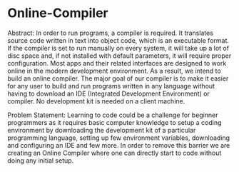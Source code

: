 # Online-Compiler

Abstract:
In order to run programs, a compiler is required. It translates source code written in text into object code, which is an executable format. If the compiler is set to run manually on every system, it will take up a lot of disc space and, if not installed with default parameters, it will require proper configuration. Most apps and their related interfaces are designed to work online in the modern development environment. As a result, we intend to build an online compiler. The major goal of our compiler is to make it easier for any user to build and run programs written in any language without having to download an IDE (Integrated Development Environment) or compiler. No development kit is needed on a client machine.

Problem Statement:
Learning to code could be a challenge for beginner programmers as it requires basic computer knowledge to setup a coding environment by downloading the development kit of a particular programming language, setting up few environment variables, downloading and configuring an IDE and few more. In order to remove this barrier we are creating an Online Compiler where one can directly start to code without doing any initial setup.
